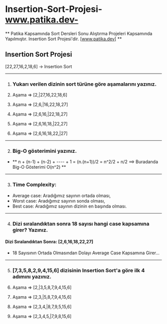 # Insertion-Sort-Projesi-www.patika.dev-

** Patika Kapsamında Sort Dersleri Sonu Alıştırma Projeleri Kapsamında Yapılmıştır. Insertion Sort Projesi'dir. [www.patika.dev] **

## Insertion Sort Projesi

[22,27,16,2,18,6] -> Insertion Sort

----------------------------

1. ### Yukarı verilen dizinin sort türüne göre aşamalarını yazınız.

1. Aşama => [2,|27,16,22,18,6]
2. Aşama => [2,6,|16,22,18,27]
3. Aşama => [2,6,16,|22,18,27]
4. Aşama => [2,6,16,18,|22,27]
5. Aşama => [2,6,16,18,22,|27]

----------------------------

2. ### Big-O gösterimini yazınız.

  - ** n + (n-1) + (n-2) + ---- + 1 = (n.(n+1))/2 = n^2/2 + n/2 ==> Buradanda Big-O Gösterimi O(n^2) **

----------------------------

3. ### Time Complexity: 

- Average case: Aradığımız sayının ortada olması,
- Worst case: Aradığımız sayının sonda olması, 
- Best case: Aradığımız sayının dizinin en başında olması.

----------------------------

4.  ### Dizi sıralandıktan sonra 18 sayısı hangi case kapsamına girer? Yazınız.

#### Dizi Sıralandıktan Sonra: [2,6,16,18,22,27]

- 18 Sayısının Ortada Olmasından Dolayı Average Case Kapsamına Girer...

----------------------------

5. ### [7,3,5,8,2,9,4,15,6] dizisinin Insertion Sort'a göre ilk 4 adımını yazınız.

1. Aşama => [2,|3,5,8,7,9,4,15,6]
2. Aşama => [2,3,|5,8,7,9,4,15,6]
3. Aşama => [2,3,4,|8,7,9,5,15,6]
4. Aşama => [2,3,4,5,|7,9,8,15,6]

